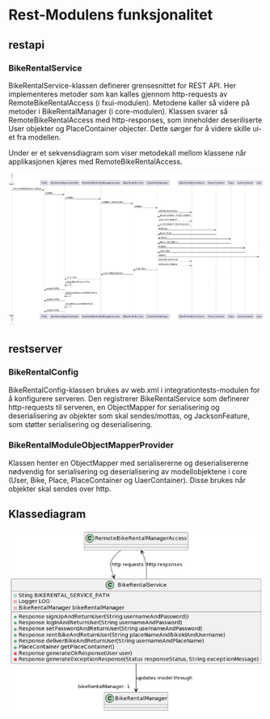 # Rest-Modulens funksjonalitet

## restapi
### BikeRentalService
BikeRentalService-klassen definerer grensesnittet for REST API. Her implementeres metoder som kan kalles gjennom http-requests av RemoteBikeRentalAccess (i fxui-modulen). Metodene kaller så videre på metoder i BikeRentalManager (i core-modulen). Klassen svarer så RemoteBikeRentalAccess med http-responses, som inneholder deseriliserte User objekter og PlaceContainer objecter. Dette sørger for å videre skille ui-et fra modellen. 

Under er et sekvensdiagram som viser metodekall mellom klassene når applikasjonen kjøres med RemoteBikeRentalAccess.

![Sekvensdiagram](/docs/sequenceDiagram.png "Sekvensgram")

## restserver
### BikeRentalConfig
BikeRentalConfig-klassen brukes av web.xml i integrationtests-modulen for å konfigurere serveren. Den registrerer BikeRentalService som definerer http-requests til serveren, en ObjectMapper for serialisering og deserialisering av objekter som skal sendes/mottas, og JacksonFeature, som støtter serialisering og deserialisering.

### BikeRentalModuleObjectMapperProvider
Klassen henter en ObjectMapper med serialisererne og deserialisererne nødvendig for serialisering og deserialisering av modellobjektene i core (User, Bike, Place, PlaceContainer og UaerContainer). Disse brukes når objekter skal sendes over http.

## Klassediagram
![Klassediagram](/2247/rest/classDiagram.png "Klassediagram")